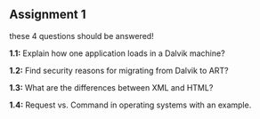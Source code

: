 ## Assignment 1

these 4 questions should be answered!

**1.1:** Explain how one application loads in a Dalvik machine?

**1.2:** Find security reasons for migrating from Dalvik to ART?

**1.3:** What are the differences between XML and HTML?

**1.4:** Request vs. Command in operating systems with an example.
